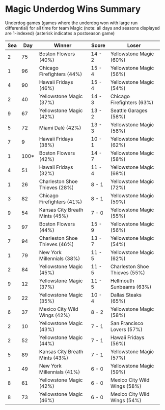 # Magic Underdog Wins Summary



Underdog games (games where the underdog won with large run differential) for all time for team Magic (note: all days and seasons displayed are 1-indexed) (asterisk indicates a postseason game)


| Sea | Day | Winner | Score | Loser | 
| ------ |------ |------ |------ |------ |
| 2 | 75 | Boston Flowers (40%) | 14 - 2 | Yellowstone Magic (60%) | 
| 1 | 96 | Chicago Firefighters (44%) | 15 - 4 | Yellowstone Magic (56%) | 
| 4 | 90 | Hawaii Fridays (46%) | 15 - 4 | Yellowstone Magic (54%) | 
| 2 | 40 | Yellowstone Magic (37%) | 14 - 3 | Chicago Firefighters (63%) | 
| 9 | 67 | Yellowstone Magic (42%) | 13 - 2 | Seattle Garages (58%) | 
| 5 | 72 | Miami Dalé (42%) | 13 - 3 | Yellowstone Magic (58%) | 
| 7 | 9 | Hawaii Fridays (38%) | 10 - 1 | Yellowstone Magic (62%) | 
| 1 | 100* | Boston Flowers (42%) | 14 - 7 | Yellowstone Magic (58%) | 
| 4 | 51 | Hawaii Fridays (32%) | 11 - 4 | Yellowstone Magic (68%) | 
| 1 | 26 | Charleston Shoe Thieves (28%) | 8 - 1 | Yellowstone Magic (72%) | 
| 3 | 82 | Chicago Firefighters (41%) | 8 - 1 | Yellowstone Magic (59%) | 
| 9 | 54 | Kansas City Breath Mints (45%) | 7 - 0 | Yellowstone Magic (55%) | 
| 3 | 97 | Boston Flowers (44%) | 15 - 9 | Yellowstone Magic (56%) | 
| 7 | 94 | Charleston Shoe Thieves (46%) | 13 - 7 | Yellowstone Magic (54%) | 
| 1 | 79 | New York Millennials (38%) | 11 - 5 | Yellowstone Magic (62%) | 
| 2 | 84 | Yellowstone Magic (45%) | 11 - 5 | Charleston Shoe Thieves (55%) | 
| 9 | 12 | Yellowstone Magic (37%) | 11 - 5 | Hellmouth Sunbeams (63%) | 
| 9 | 22 | Yellowstone Magic (35%) | 10 - 4 | Dallas Steaks (65%) | 
| 6 | 37 | Mexico City Wild Wings (42%) | 8 - 2 | Yellowstone Magic (58%) | 
| 2 | 10 | Yellowstone Magic (43%) | 7 - 1 | San Francisco Lovers (57%) | 
| 2 | 52 | Yellowstone Magic (44%) | 7 - 1 | Hawaii Fridays (56%) | 
| 5 | 89 | Kansas City Breath Mints (43%) | 7 - 1 | Yellowstone Magic (57%) | 
| 1 | 49 | New York Millennials (41%) | 6 - 0 | Yellowstone Magic (59%) | 
| 8 | 61 | Yellowstone Magic (42%) | 6 - 0 | Mexico City Wild Wings (58%) | 
| 8 | 73 | Yellowstone Magic (46%) | 6 - 0 | Mexico City Wild Wings (54%) | 



